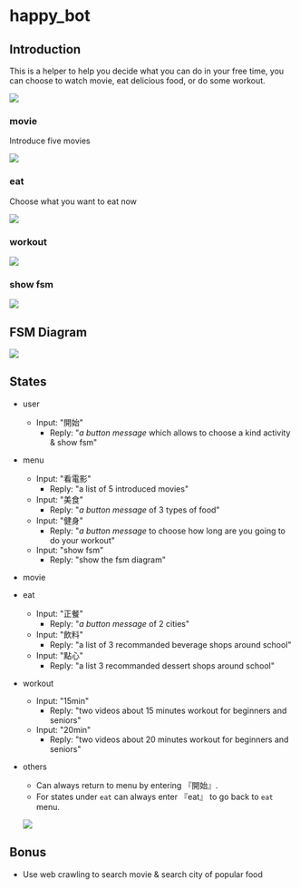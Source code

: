 # happy_bot
## Introduction
This is a helper to help you decide what you can do in your free time, you can choose to watch movie, eat delicious food, or do some workout.

![](https://i.imgur.com/zLpD9En.png)


### movie
Introduce five movies 

![](https://i.imgur.com/9OPfFHW.png)




### eat
Choose what you want to eat now

![](https://i.imgur.com/nSGpzfL.png)




### workout

![](https://i.imgur.com/I88hJnf.png)

### show fsm

![](https://i.imgur.com/YcfFVJh.png)



## FSM Diagram

![](https://i.imgur.com/J9UUVPL.png)



## States
* user
    * Input: "開始"
      * Reply: "*a button message* which allows to choose a kind activity & show fsm"
* menu
    * Input: "看電影"
      * Reply: "a list of 5 introduced movies"
    * Input: "美食"
      * Reply: "*a button message* of 3 types of food"
    * Input: "健身"
      * Reply: "*a button message* to choose how long are you going to do your workout"
    * Input: "show fsm"
      * Reply: "show the fsm diagram"
* movie
    
* eat
    * Input: "正餐"
      * Reply: "*a button message* of 2 cities"
    * Input: "飲料"
      * Reply: "a list of 3 recommanded beverage shops around school"
    * Input: "點心"
      * Reply: "a list 3 recommanded dessert shops around school"
* workout
    * Input: "15min"
      * Reply: "two videos about 15 minutes workout for beginners and seniors"
    * Input: "20min"
      * Reply: "two videos about 20 minutes workout for beginners and seniors"


* others
  * Can always return to menu by entering 『開始』.
  * For states under ```eat``` can always enter 『eat』 to go back to ```eat``` menu.
  
   ![](https://i.imgur.com/VMKr2GL.png)



## Bonus
* Use web crawling to search movie & search city of popular food





